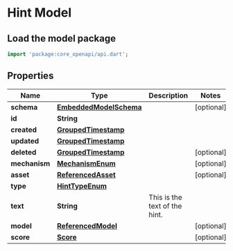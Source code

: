 # Hint Model

## Load the model package
```dart
import 'package:core_openapi/api.dart';
```

## Properties
Name | Type | Description | Notes
------------ | ------------- | ------------- | -------------
**schema** | [**EmbeddedModelSchema**](EmbeddedModelSchema) |  | [optional] 
**id** | **String** |  | 
**created** | [**GroupedTimestamp**](GroupedTimestamp) |  | 
**updated** | [**GroupedTimestamp**](GroupedTimestamp) |  | 
**deleted** | [**GroupedTimestamp**](GroupedTimestamp) |  | [optional] 
**mechanism** | [**MechanismEnum**](MechanismEnum) |  | [optional] 
**asset** | [**ReferencedAsset**](ReferencedAsset) |  | [optional] 
**type** | [**HintTypeEnum**](HintTypeEnum) |  | 
**text** | **String** | This is the text of the hint. | 
**model** | [**ReferencedModel**](ReferencedModel) |  | [optional] 
**score** | [**Score**](Score) |  | [optional] 




